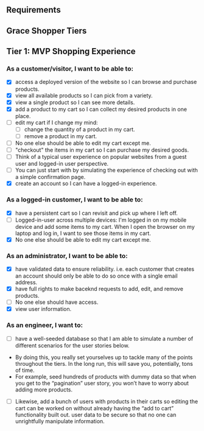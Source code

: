<!-- @format -->

## Requirements

## Grace Shopper Tiers

## Tier 1: MVP Shopping Experience

### As a customer/visitor, I want to be able to:

* [x] access a deployed version of the website so I can browse and purchase products.
* [x] view all available products so I can pick from a variety.
* [x] view a single product so I can see more details.
* [x] add a product to my cart so I can collect my desired products in one place.
* [ ] edit my cart if I change my mind:
  * [ ] change the quantity of a product in my cart.
  * [ ] remove a product in my cart.
* [ ] No one else should be able to edit my cart except me.
* [ ] "checkout" the items in my cart so I can purchase my desired goods.
* [ ] Think of a typical user experience on popular websites from a guest user and logged-in user perspective.
* [ ] You can just start with by simulating the experience of checking out with a simple confirmation page.
* [x] create an account so I can have a logged-in experience.

### As a logged-in customer, I want to be able to:

* [x] have a persistent cart so I can revisit and pick up where I left off.
* [ ] Logged-in-user across multiple devices: I'm logged in on my mobile device and add some items to my cart. When I open the browser on my laptop and log in, I want to see those items in my cart.
* [x] No one else should be able to edit my cart except me.

### As an administrator, I want to be able to:

* [x] have validated data to ensure reliability.
      i.e. each customer that creates an account should only be able to do so once with a single email address.
* [x] have full rights to make baceknd requests to add, edit, and remove products.
* [ ] No one else should have access.
* [x] view user information.

### As an engineer, I want to:

* [ ] have a well-seeded database so that I am able to simulate a number of different scenarios for the user stories below.
* By doing this, you really set yourselves up to tackle many of the points throughout the tiers. In the long run, this will save you, potentially, tons of time.
* For example, seed hundreds of products with dummy data so that when you get to the “pagination” user story, you won’t have to worry about adding more products.
* [ ] Likewise, add a bunch of users with products in their carts so editing the cart can be worked on without already having the “add to cart” functionality built out.
      user data to be secure so that no one can unrightfully manipulate information.
